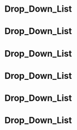 # Drop_Down_List
# Drop_Down_List
# Drop_Down_List
# Drop_Down_List
# Drop_Down_List
# Drop_Down_List
